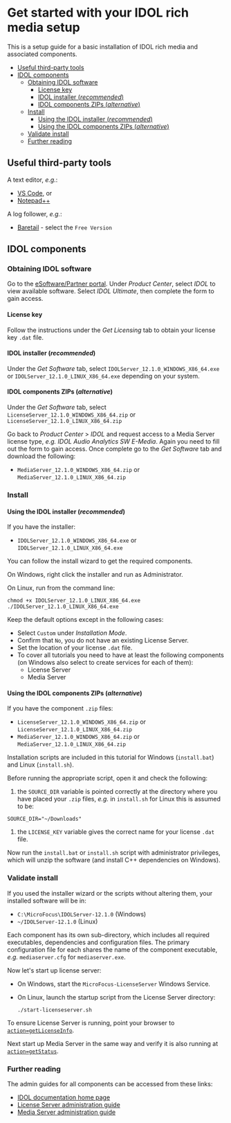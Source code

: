 # Get started with your IDOL rich media setup

This is a setup guide for a basic installation of IDOL rich media and associated components.

<!-- TOC -->

- [Useful third-party tools](#useful-third-party-tools)
- [IDOL components](#idol-components)
  - [Obtaining IDOL software](#obtaining-idol-software)
    - [License key](#license-key)
    - [IDOL installer (*recommended*)](#idol-installer-recommended)
    - [IDOL components ZIPs (*alternative*)](#idol-components-zips-alternative)
  - [Install](#install)
    - [Using the IDOL installer (*recommended*)](#using-the-idol-installer-recommended)
    - [Using the IDOL components ZIPs (*alternative*)](#using-the-idol-components-zips-alternative)
  - [Validate install](#validate-install)
  - [Further reading](#further-reading)

<!-- /TOC -->

## Useful third-party tools

A text editor, *e.g.*:

- [VS Code](https://code.visualstudio.com/download), or
- [Notepad++](https://notepad-plus-plus.org/download)

A log follower, *e.g.*:

- [Baretail](https://www.baremetalsoft.com/baretail/) - select the `Free Version`

## IDOL components

### Obtaining IDOL software

Go to the [eSoftware/Partner portal](https://h22255.www2.hpe.com/evalportal/index.do).  Under *Product Center*, select *IDOL* to view available software.  Select *IDOL Ultimate*, then complete the form to gain access.

#### License key

Follow the instructions under the *Get Licensing* tab to obtain your license key `.dat` file.

#### IDOL installer (*recommended*)

Under the *Get Software* tab, select `IDOLServer_12.1.0_WINDOWS_X86_64.exe` or `IDOLServer_12.1.0_LINUX_X86_64.exe` depending on your system.

#### IDOL components ZIPs (*alternative*)

Under the *Get Software* tab, select `LicenseServer_12.1.0_WINDOWS_X86_64.zip` or `LicenseServer_12.1.0_LINUX_X86_64.zip`

Go back to *Product Center* > *IDOL* and request access to a Media Server license type, *e.g.* *IDOL Audio Analytics SW E-Media*.  Again you need to fill out the form to gain access.  Once complete go to the *Get Software* tab and download the following:

- `MediaServer_12.1.0_WINDOWS_X86_64.zip` or `MediaServer_12.1.0_LINUX_X86_64.zip`

### Install

#### Using the IDOL installer (*recommended*)

If you have the installer:

- `IDOLServer_12.1.0_WINDOWS_X86_64.exe` or `IDOLServer_12.1.0_LINUX_X86_64.exe`

You can follow the install wizard to get the required components.

On Windows, right click the installer and run as Administrator.

On Linux, run from the command line:

```bsh
chmod +x IDOLServer_12.1.0_LINUX_X86_64.exe
./IDOLServer_12.1.0_LINUX_X86_64.exe
```

Keep the default options except in the following cases:

- Select `Custom` under *Installation Mode*.
- Confirm that `No`, you do not have an existing License Server.
- Set the location of your license `.dat` file.
- To cover all tutorials you need to have at least the following components (on Windows also select to create services for each of them):
  - License Server
  - Media Server

#### Using the IDOL components ZIPs (*alternative*)

If you have the component `.zip` files:

- `LicenseServer_12.1.0_WINDOWS_X86_64.zip` or `LicenseServer_12.1.0_LINUX_X86_64.zip`
- `MediaServer_12.1.0_WINDOWS_X86_64.zip` or `MediaServer_12.1.0_LINUX_X86_64.zip`

Installation scripts are included in this tutorial for Windows (`install.bat`) and Linux (`install.sh`).

Before running the appropriate script, open it and check the following:

1. the `SOURCE_DIR` variable is pointed correctly at the directory where you have placed your `.zip` files, *e.g.* in `install.sh` for Linux this is assumed to be:

  ```bsh
  SOURCE_DIR="~/Downloads"
  ```

1. the `LICENSE_KEY` variable gives the correct name for your license `.dat` file.

Now run the `install.bat` or `install.sh` script with administrator privileges, which will unzip the software (and install C++ dependencies on Windows).

### Validate install

If you used the installer wizard or the scripts without altering them, your installed software will be in:

- `C:\MicroFocus\IDOLServer-12.1.0` (Windows)
- `~/IDOLServer-12.1.0` (Linux)

Each component has its own sub-directory, which includes all required executables, dependencies and configuration files.  The primary configuration file for each shares the name of the component executable, *e.g.* `mediaserver.cfg` for `mediaserver.exe`.

Now let's start up license server:

- On Windows, start the `MicroFocus-LicenseServer` Windows Service.
- On Linux, launch the startup script from the License Server directory:

  ```bsh
  ./start-licenseserver.sh
  ```

To ensure License Server is running, point your browser to [`action=getLicenseInfo`](http://127.0.0.1:20000/a=getlicenseinfo).

Next start up Media Server in the same way and verify it is also running at [`action=getStatus`](http://127.0.0.1:14000/a=getstatus).

### Further reading

The admin guides for all components can be accessed from these links:

- [IDOL documentation home page](https://www.microfocus.com/documentation/idol/)
- [License Server administration guide](https://www.microfocus.com/documentation/idol/IDOL_12_1/LicenseServer/Guides/html/English/)
- [Media Server administration guide](https://www.microfocus.com/documentation/idol/IDOL_12_1/MediaServer/Guides/html/English/index.html)
